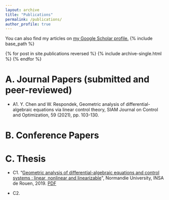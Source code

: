 ```yaml
---
layout: archive
title: "Publications"
permalink: /publications/
author_profile: true
---
```



  You can also find my articles on <u><a href="https://scholar.google.com/citations?user=xTOD5hAAAAAJ&hl=en&authuser=1#">my Google Scholar profile</a>.</u>
{% include base_path %}

{% for post in site.publications reversed %} 
  {% include archive-single.html %}
{% endfor %}

A. Journal Papers (submitted and peer-reviewed)
======
* A1. Y. Chen and W. Respondek, Geometric analysis of differential-algebraic equations via linear control theory, SIAM Journal on Control and Optimization, 59 (2021), pp. 103-130.
 

B.  Conference Papers
======
 

C. Thesis
======
* C1. “[Geometric analysis of differential-algebraic equations and control systems : linear, nonlinear and linearizable](http://chenyahao.github.io/publication/C1Geo)", Normandie University, INSA de Rouen, 2019. [PDF](http://chenyahao.github.io/files/paper1.pdf)

* C2.  